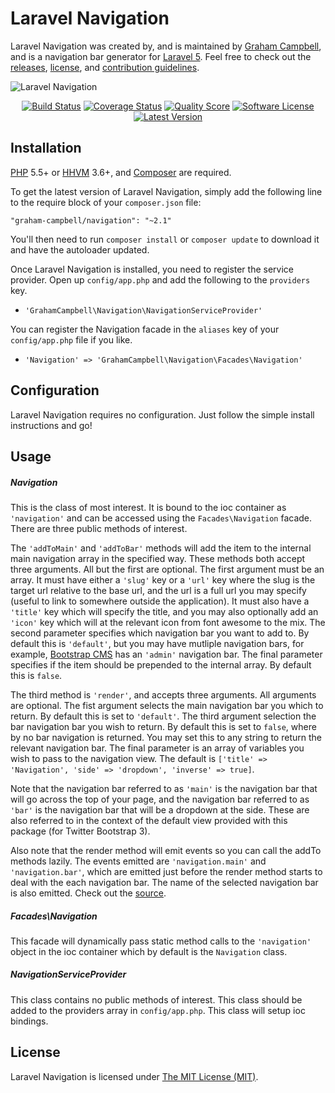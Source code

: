 Laravel Navigation
==================

Laravel Navigation was created by, and is maintained by [Graham Campbell](https://github.com/GrahamCampbell), and is a navigation bar generator for [Laravel 5](http://laravel.com). Feel free to check out the [releases](https://github.com/BootstrapCMS/Navigation/releases), [license](LICENSE), and [contribution guidelines](CONTRIBUTING.md).

![Laravel Navigation](https://cloud.githubusercontent.com/assets/2829600/4432308/c153cd00-468c-11e4-9fc0-4776b482e6ef.PNG)

<p align="center">
<a href="https://travis-ci.org/BootstrapCMS/Navigation"><img src="https://img.shields.io/travis/BootstrapCMS/Navigation/master.svg?style=flat-square" alt="Build Status"></img></a>
<a href="https://scrutinizer-ci.com/g/BootstrapCMS/Navigation/code-structure"><img src="https://img.shields.io/scrutinizer/coverage/g/BootstrapCMS/Navigation.svg?style=flat-square" alt="Coverage Status"></img></a>
<a href="https://scrutinizer-ci.com/g/BootstrapCMS/Navigation"><img src="https://img.shields.io/scrutinizer/g/BootstrapCMS/Navigation.svg?style=flat-square" alt="Quality Score"></img></a>
<a href="LICENSE"><img src="https://img.shields.io/badge/license-MIT-brightgreen.svg?style=flat-square" alt="Software License"></img></a>
<a href="https://github.com/BootstrapCMS/Navigation/releases"><img src="https://img.shields.io/github/release/BootstrapCMS/Navigation.svg?style=flat-square" alt="Latest Version"></img></a>
</p>


## Installation

[PHP](https://php.net) 5.5+ or [HHVM](http://hhvm.com) 3.6+, and [Composer](https://getcomposer.org) are required.

To get the latest version of Laravel Navigation, simply add the following line to the require block of your `composer.json` file:

```
"graham-campbell/navigation": "~2.1"
```

You'll then need to run `composer install` or `composer update` to download it and have the autoloader updated.

Once Laravel Navigation is installed, you need to register the service provider. Open up `config/app.php` and add the following to the `providers` key.

* `'GrahamCampbell\Navigation\NavigationServiceProvider'`

You can register the Navigation facade in the `aliases` key of your `config/app.php` file if you like.

* `'Navigation' => 'GrahamCampbell\Navigation\Facades\Navigation'`


## Configuration

Laravel Navigation requires no configuration. Just follow the simple install instructions and go!


## Usage

##### Navigation

This is the class of most interest. It is bound to the ioc container as `'navigation'` and can be accessed using the `Facades\Navigation` facade. There are three public methods of interest.

The `'addToMain'` and `'addToBar'` methods will add the item to the internal main navigation array in the specified way. These methods both accept three arguments. All but the first are optional. The first argument must be an array. It must have either a `'slug'` key or a `'url'` key where the slug is the target url relative to the base url, and the url is a full url you may specify (useful to link to somewhere outside the application). It must also have a `'title'` key which will specify the title, and you may also optionally add an `'icon'` key which will at the relevant icon from font awesome to the mix. The second parameter specifies which navigation bar you want to add to. By default this is `'default'`, but you may have mutliple navigation bars, for example, [Bootstrap CMS](https://github.com/BootstrapCMS/CMS) has an `'admin'` navigation bar. The final parameter specifies if the item should be prepended to the internal array. By default this is `false`.

The third method is `'render'`, and accepts three arguments. All arguments are optional. The fist argument selects the main navigation bar you which to return. By default this is set to `'default'`. The third argument selection the bar navigation bar you wish to return. By default this is set to `false`, where by no bar navigation is returned. You may set this to any string to return the relevant navigation bar. The final parameter is an array of variables you wish to pass to the navigation view. The default is `['title' => 'Navigation', 'side' => 'dropdown', 'inverse' => true]`.

Note that the navigation bar referred to as `'main'` is the navigation bar that will go across the top of your page, and the navigation bar referred to as `'bar'` is the navigation bar that will be a dropdown at the side. These are also referred to in the context of the default view provided with this package (for Twitter Bootstrap 3).

Also note that the render method will emit events so you can call the addTo methods lazily. The events emitted are `'navigation.main'` and `'navigation.bar'`, which are emitted just before the render method starts to deal with the each navigation bar. The name of the selected navigation bar is also emitted. Check out the [source](https://github.com/BootstrapCMS/Navigation/blob/master/src/Navigation.php).

##### Facades\Navigation

This facade will dynamically pass static method calls to the `'navigation'` object in the ioc container which by default is the `Navigation` class.

##### NavigationServiceProvider

This class contains no public methods of interest. This class should be added to the providers array in `config/app.php`. This class will setup ioc bindings.


## License

Laravel Navigation is licensed under [The MIT License (MIT)](LICENSE).
